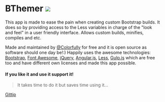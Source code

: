 BThemer ![](https://david-dm.org/colorfullyme/bthemer.png)
=====

This app is made to ease the pain when creating custom Bootstrap builds. It does so by providing access to the Less variables in charge of the "look and feel" in a user friendly interface. Allows custom builds, minifies, compiles and etc.

Made and maintained by <a href="https://github.com/ColorfullyMe" target="_blank">@Colorfully</a> for free and it is open source as software should one day be!:) Happily uses the awesome technologies: <a href="http://getbootstrap.com" target="_blank">Bootstrap</a>, <a href="http://fontawesome.io" target="_blank">Font Awesome</a>, <a href="http://jquery.com" target="_blank">jQuery</a>, <a href="https://angularjs.org" target="_blank">Angular.js</a>, <a href="http://lesscss.org" target="_blank">Less</a>, <a href="http://gulpjs.com" target="_blank">Gulp.js</a> which are free too and have different own licenses and made this app possible.

#### If you like it and use it support it!
> It takes time to do it but saves time using it...

<a href="//gittip.com/ColorfullyMe" target="_blank">Gittip</a>
